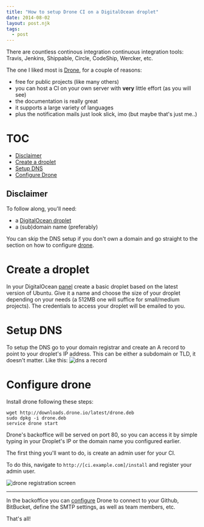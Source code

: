 ```yaml
---
title: "How to setup Drone CI on a DigitalOcean droplet"
date: 2014-08-02
layout: post.njk
tags:
  - post
---
```


There are countless continous integration continuous integration tools: Travis, Jenkins, Shippable, Circle, CodeShip, Wercker, etc.

The one I liked most is [Drone](https://drone.io), for a couple of reasons:

- free for public projects (like many others)
- you can host a CI on your own server with **very** little effort (as you will see)
- the documentation is really great
- it supports a large variety of languages
- plus the notification mails just look slick, imo (but maybe that's just me..)




# TOC

- [Disclaimer](#disclaimer)
- [Create a droplet](#droplet)
- [Setup DNS](#dns)
- [Configure Drone](#drone)




<h2 id="disclaimer">Disclaimer</h2>
To follow along, you'll need:

- a <a target="_blank" href="https://www.digitalocean.com/?refcode=880e8f681b50">DigitalOcean droplet</a>
- a (sub)domain name (preferably)

You can skip the DNS setup if you don't own a domain and go straight to the section on how to configure [drone](#drone).




<h1 id="droplet">Create a droplet</h1>
In your DigitalOcean <a target="_blank" href="https://www.digitalocean.com/?refcode=880e8f681b50">panel</a> create a basic droplet based on the latest version of Ubuntu. Give it a name and choose the size of your droplet depending on your needs (a 512MB one will suffice for small/medium projects).
The credentials to access your droplet will be emailed to you.



<h1 id="dns">Setup DNS</h1>
To setup the DNS go to your domain registrar and create an A record to point to your droplet's IP address. This can be either a subdomain or TLD, it doesn't matter.
Like this:

<img src="https://s3-eu-west-1.amazonaws.com/cf.img/posts/2014/08/dns_a_record.png" alt="dns a record">


<h1 id="drone">Configure drone</h1>

Install drone following these steps:

```
wget http://downloads.drone.io/latest/drone.deb
sudo dpkg -i drone.deb
service drone start
```

Drone's backoffice will be served on port 80, so you can access it by simple typing in your Droplet's IP or the domain name you configured earlier.

The first thing you'll want to do, is create an admin user for your CI.

To do this, navigate to `http://[ci.example.com]/install` and register your admin user.

<img src="https://s3-eu-west-1.amazonaws.com/cf.img/posts/2014/08/drone_registration.png" alt="drone registration screen">


---

In the backoffice you can [configure](http://drone.readthedocs.org/en/latest/setup.html) Drone to connect to your Github, BitBucket, define the SMTP settings, as well as team members, etc.

That's all!

